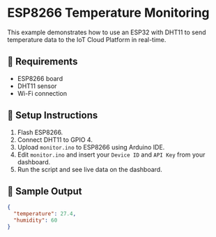 
# ESP8266 Temperature Monitoring

This example demonstrates how to use an ESP32 with DHT11 to send temperature data to the IoT Cloud Platform in real-time.

## 🔧 Requirements
- ESP8266 board
- DHT11 sensor
- Wi-Fi connection

## 🚀 Setup Instructions

1. Flash ESP8266.
2. Connect DHT11 to GPIO 4.
3. Upload `monitor.ino` to ESP8266 using Arduino IDE.
4. Edit `monitor.ino` and insert your `Device ID` and `API Key` from your dashboard.
5. Run the script and see live data on the dashboard.

## 📡 Sample Output
```json
{
  "temperature": 27.4,
  "humidity": 60
}
